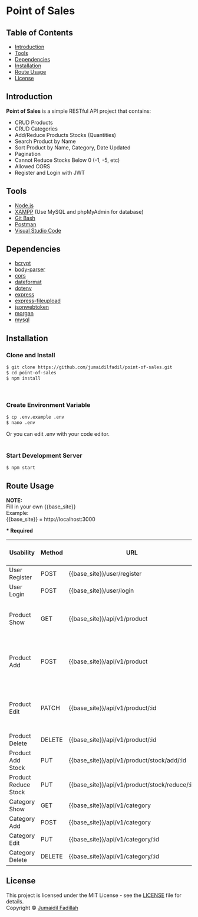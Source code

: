# Point of Sales

## Table of Contents

- [Introduction](#introduction)
- [Tools](#tools)
- [Dependencies](#dependencies)
- [Installation](#installation)
- [Route Usage](#route-usage)
- [License](#license)

## Introduction

**Point of Sales** is a simple RESTful API project that contains:

- CRUD Products
- CRUD Categories
- Add/Reduce Products Stocks (Quantities)
- Search Product by Name
- Sort Product by Name, Category, Date Updated
- Pagination
- Cannot Reduce Stocks Below 0 (-1, -5, etc)
- Allowed CORS
- Register and Login with JWT

## Tools

- [Node.js](https://nodejs.org)
- [XAMPP](https://www.apachefriends.org) (Use MySQL and phpMyAdmin for database)
- [Git Bash](https://git-scm.com)
- [Postman](https://www.apachefriends.org)
- [Visual Studio Code](https://www.apachefriends.org)

## Dependencies

- [bcrypt](https://www.npmjs.com/package/bcrypt)
- [body-parser](https://www.npmjs.com/package/body-parser)
- [cors](https://www.npmjs.com/package/cors)
- [dateformat](https://www.npmjs.com/package/dateformat)
- [dotenv](https://www.npmjs.com/package/dotenv)
- [express](https://www.npmjs.com/package/express)
- [express-fileupload](https://www.npmjs.com/package/express-fileupload)
- [jsonwebtoken](https://www.npmjs.com/package/jsonwebtoken)
- [morgan](https://www.npmjs.com/package/morgan)
- [mysql](https://www.npmjs.com/package/mysql)

## Installation

### Clone and Install

```bash
$ git clone https://github.com/jumaidilfadil/point-of-sales.git
$ cd point-of-sales
$ npm install
```

<br>

### Create Environment Variable

```bash
$ cp .env.example .env
$ nano .env
```

Or you can edit .env with your code editor.
<br><br>

### Start Development Server

```bash
$ npm start
```

## Route Usage

**NOTE:**  
Fill in your own {{base_site}}  
Example:  
{{base_site}} = http://localhost:3000

**\* Required**

| Usability            | Method | URL                                           | Req. Query Params                        | Req. Body                                                         |
| -------------------- | ------ | --------------------------------------------- | ---------------------------------------- | ----------------------------------------------------------------- |
| User Register        | POST   | {{base_site}}/user/register                   | -                                        | *username<br>*password                                            |
| User Login           | POST   | {{base_site}}/user/login                      | -                                        | *username<br>*password                                            |
| Product Show         | GET    | {{base_site}}/api/v1/product                  | search<br>sort<br>order<br>page<br>limit | -                                                                 |
| Product Add          | POST   | {{base_site}}/api/v1/product                  | -                                        | *name<br>description<br>image<br>*id_category<br>*price<br>*stock |
| Product Edit         | PATCH  | {{base_site}}/api/v1/product/:id              | -                                        | *name<br>description<br>image<br>*id_category<br>*price<br>*stock |
| Product Delete       | DELETE | {{base_site}}/api/v1/product/:id              | -                                        | -                                                                 |
| Product Add Stock    | PUT    | {{base_site}}/api/v1/product/stock/add/:id    | -                                        | -                                                                 |
| Product Reduce Stock | PUT    | {{base_site}}/api/v1/product/stock/reduce/:id | -                                        | -                                                                 |
| Category Show        | GET    | {{base_site}}/api/v1/category                 | -                                        | -                                                                 |
| Category Add         | POST   | {{base_site}}/api/v1/category                 | -                                        | \*name                                                            |
| Category Edit        | PUT    | {{base_site}}/api/v1/category/:id             | -                                        | \*name                                                            |
| Category Delete      | DELETE | {{base_site}}/api/v1/category/:id             | -                                        | -                                                                 |

## License

This project is licensed under the MIT License - see the [LICENSE](LICENSE) file for details.  
Copyright &copy; [Jumaidil Fadillah](https://github.com/jumaidilfadil)
